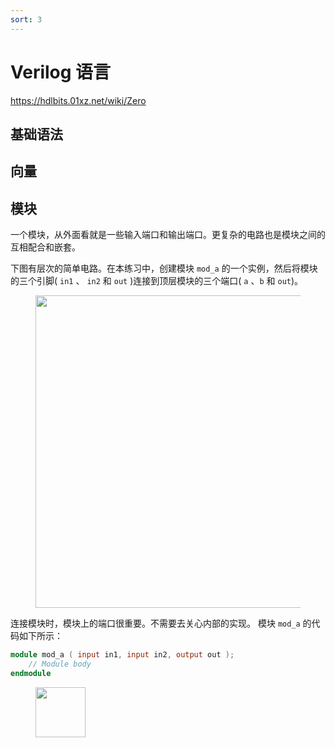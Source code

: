 ```yaml
---
sort: 3
---
```

# Verilog 语言


https://hdlbits.01xz.net/wiki/Zero


## 基础语法



## 向量



## 模块

一个模块，从外面看就是一些输入端口和输出端口。更复杂的电路也是模块之间的互相配合和嵌套。

下图有层次的简单电路。在本练习中，创建模块 `mod_a` 的一个实例，然后将模块的三个引脚( `in1` 、 `in2` 和 `out` )连接到顶层模块的三个端口( `a` 、`b` 和 `out`)。


<figure>
    <img src="https://hdlbits.01xz.net/mw/images/c/c0/Module.png" width=500>
</figure>


连接模块时，模块上的端口很重要。不需要去关心内部的实现。 模块 `mod_a` 的代码如下所示：

```verilog
module mod_a ( input in1, input in2, output out );
    // Module body
endmodule
```

<figure>
    <img src="https://hdlbits.01xz.net/mw/thumb.php?f=Module_moda.png&width=101" width=80>
</figure>

